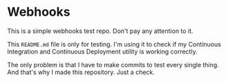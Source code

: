 # Webhooks

This is a simple webhooks test repo. Don't pay any attention to it.

This `README.md` file is only for testing. I'm using it to check if
my Continuous Integration and Continuous Deployment utility is working
correctly.

The only problem is that I have to make commits to test every single thing.
And that's why I made this repository. Just a check.
